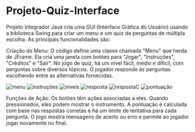 # Projeto-Quiz-Interface
Projeto Integrador
Java cria uma GUI (Interface Gráfica do Usuário) usando a biblioteca Swing para criar um menu e um quiz de perguntas de múltipla escolha. As principais funcionalidades são:

Criação do Menu: O código define uma classe chamada "Menu" que herda de JFrame. Ela cria uma janela com botões para "Jogar", "Instruções", "Créditos" e "Sair".
No jogo de quiz, há um nível fácil, médio e dificil, com perguntas sobre diversos tópicos. O jogador responde às perguntas escolhendo entre as alternativas fornecidas.

![menu](https://github.com/amandarams/Projeto-Quiz-Interface/assets/124388769/4569687c-10ad-41d4-b739-99f32690bdb5)
![instruções](https://github.com/amandarams/Projeto-Quiz-Interface/assets/124388769/52b70231-c3e4-4821-873c-385e856f7832)
![niveis](https://github.com/amandarams/Projeto-Quiz-Interface/assets/124388769/4524c640-43be-4133-8045-621fc174f47b)
![resposta](https://github.com/amandarams/Projeto-Quiz-Interface/assets/124388769/cc25f3a8-da31-40e3-9e60-ce1ceef23bbd) 
![respostaC](https://github.com/amandarams/Projeto-Quiz-Interface/assets/124388769/da6febd3-29e6-443d-8b4f-22e547290565)
![pontuação](https://github.com/amandarams/Projeto-Quiz-Interface/assets/124388769/b857cd83-e2e9-43d9-b33d-f67d607d5d8e)

Funções de Ação: Os botões têm ações associadas a eles. Quando pressionados, eles podem mostrar o instrumento.
A pontuação é calculada com base nas respostas corretas e há um limite de tentativa para cada pergunta. O jogo mostra mensagens de acerto ou erro e permite ao jogador jogar novamente no final.

